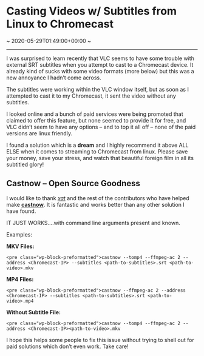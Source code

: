 # Casting Videos w/ Subtitles from Linux to Chromecast
~ 2020-05-29T01:49:00+00:00 ~
  
---
I was surprised to learn recently that VLC seems to have some trouble with external SRT subtitles when you attempt to cast to a Chromecast device. It already kind of sucks with some video formats (more below) but this was a new annoyance I hadn’t come across.

The subtitles were working within the VLC window itself, but as soon as I attempted to cast it to my Chromecast, it sent the video without any subtitles.

I looked online and a bunch of paid services were being promoted that claimed to offer this feature, but none seemed to provide it for free, and VLC didn’t seem to have any options – and to top it all off – none of the paid versions are linux friendly.

I found a solution which is a **dream** and I highly recommend it above ALL ELSE when it comes to streaming to Chromecast from linux. Please save your money, save your stress, and watch that beautiful foreign film in all its subtitled glory!

Castnow – Open Source Goodness
------------------------------

I would like to thank *[xat](https://github.com/xat)* and the rest of the contributors who have helped make **[castnow](https://github.com/xat/castnow)**. It is fantastic and works better than any other solution I have found.

IT JUST WORKS….with command line arguments present and known.

Examples:

**MKV Files:**

 ~~~
<pre class="wp-block-preformatted">castnow --tomp4 --ffmpeg-ac 2 --address <Chromecast-IP> --subtitles <path-to-subtitles>.srt <path-to-video>.mkv
 ~~~

**MP4 Files:**

 ~~~
<pre class="wp-block-preformatted">castnow --ffmpeg-ac 2 --address <Chromecast-IP> --subtitles <path-to-subtitles>.srt <path-to-video>.mp4
 ~~~

**Without Subtitle File:**

 ~~~
<pre class="wp-block-preformatted">castnow --tomp4 --ffmpeg-ac 2 --address <Chromecast-IP><path-to-video>.mkv
 ~~~

I hope this helps some people to fix this issue without trying to shell out for paid solutions which don’t even work. Take care!